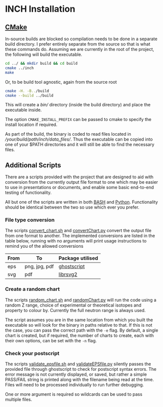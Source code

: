 # INCH Installation


## [CMake](https://cmake.org/)

In-source builds are blocked so compilation needs to be done in a separate build directory.
I prefer entirely separate from the source so that is what these commands do.
Assuming we are currently in the root of the project, the following will build the executable.

```bash
cd ../ && mkdir build && cd build
cmake ../inch
make
```
Or, to be build tool agnostic, again from the source root
```bash
cmake -H. -B../build
cmake --build ../build
```

This will create a *bin/* directory (inside the build directory) and place the executable inside.

The option `CMAKE_INSTALL_PREFIX` can be passed to cmake to specify the install location if required.

As part of the build, the binary is coded to read files located in */your/build/path/inch/data_files/*.
Thus the executable can be copied into one of your $PATH directories and it will still be able to find the necessary files.

## Additional Scripts

There are a scripts provided with the project that are designed to aid with conversion from the currently output file format to one which may be easier to use in presentations or documents, and enable some basic end-to-end testing of functionality.

All but one of the scripts are written in both [BASH](https://www.gnu.org/software/bash/) and [Python](https://www.python.org/).
Functionality should be identical between the two so use which ever you prefer.

### File type conversion

The scripts [convert_chart.sh](convert_chart.sh) and [convertChart.py](convertChart.py) convert the output file from one format to another.
The implemented conversions are listed in the table below, running with no arguments will print usage instructions to remind you of the allowed conversions

|From|To           |Package utilised                                   |
|--- |---          |---                                                |
|eps |png, jpg, pdf|[ghostscript](https://www.ghostscript.com/)        |
|svg |pdf          |[librsvg2](https://wiki.gnome.org/Projects/LibRsvg)|


### Create a random chart

The scripts [random_chart.sh](random_chart.sh) and [randomChart.py](randomChart.py) will run the code using a random Z range, choice of experimental or theoretical isotopes and property to colour by.
Currently the full neutron range is always used.

The script assumes you are in the same location from which you built the executable so will look for the binary in paths relative to that.
If this is not the case, you can pass the correct path with the `-e` flag.
By default, a single chart is created, but if required, the number of charts to create, each with their own options, can be set with the `-n` flag.


### Check your postscript

The scripts [validate_epsfile.sh](validate_epsfile.sh) and [validateEPSfile.py](validateEPSfile.py) silently passes the provided file through ghostscript to check for postscript syntax errors.
The error message is not currently displayed, or saved, but rather a simple PASS/FAIL string is printed along with the filename being read at the time. Files will need to be processed individually to run further debugging.

One or more argument is required so wildcards can be used to pass multiple files.
